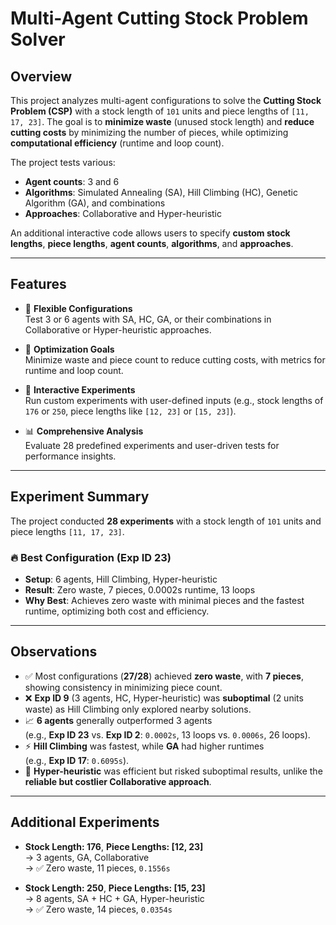 # Multi-Agent Cutting Stock Problem Solver

## Overview

This project analyzes multi-agent configurations to solve the **Cutting Stock Problem (CSP)** with a stock length of `101` units and piece lengths of `[11, 17, 23]`. The goal is to **minimize waste** (unused stock length) and **reduce cutting costs** by minimizing the number of pieces, while optimizing **computational efficiency** (runtime and loop count). 

The project tests various:
- **Agent counts**: 3 and 6
- **Algorithms**: Simulated Annealing (SA), Hill Climbing (HC), Genetic Algorithm (GA), and combinations
- **Approaches**: Collaborative and Hyper-heuristic

An additional interactive code allows users to specify **custom stock lengths**, **piece lengths**, **agent counts**, **algorithms**, and **approaches**.

---

## Features

- 🔁 **Flexible Configurations**  
  Test 3 or 6 agents with SA, HC, GA, or their combinations in Collaborative or Hyper-heuristic approaches.

- 🎯 **Optimization Goals**  
  Minimize waste and piece count to reduce cutting costs, with metrics for runtime and loop count.

- 🧪 **Interactive Experiments**  
  Run custom experiments with user-defined inputs (e.g., stock lengths of `176` or `250`, piece lengths like `[12, 23]` or `[15, 23]`).

- 📊 **Comprehensive Analysis**  
  Evaluate 28 predefined experiments and user-driven tests for performance insights.

---

## Experiment Summary

The project conducted **28 experiments** with a stock length of `101` units and piece lengths `[11, 17, 23]`. 

### 🔥 Best Configuration (Exp ID 23)

- **Setup**: 6 agents, Hill Climbing, Hyper-heuristic  
- **Result**: Zero waste, 7 pieces, 0.0002s runtime, 13 loops  
- **Why Best**: Achieves zero waste with minimal pieces and the fastest runtime, optimizing both cost and efficiency.

---

## Observations

- ✅ Most configurations (**27/28**) achieved **zero waste**, with **7 pieces**, showing consistency in minimizing piece count.
- ❌ **Exp ID 9** (3 agents, HC, Hyper-heuristic) was **suboptimal** (2 units waste) as Hill Climbing only explored nearby solutions.
- 📈 **6 agents** generally outperformed 3 agents  
  (e.g., **Exp ID 23** vs. **Exp ID 2**: `0.0002s`, 13 loops vs. `0.0006s`, 26 loops).
- ⚡ **Hill Climbing** was fastest, while **GA** had higher runtimes  
  (e.g., **Exp ID 17**: `0.6095s`).
- 🔄 **Hyper-heuristic** was efficient but risked suboptimal results, unlike the **reliable but costlier Collaborative approach**.

---

## Additional Experiments

- **Stock Length: 176**, **Piece Lengths: [12, 23]**  
  → 3 agents, GA, Collaborative  
  → ✅ Zero waste, 11 pieces, `0.1556s`

- **Stock Length: 250**, **Piece Lengths: [15, 23]**  
  → 8 agents, SA + HC + GA, Hyper-heuristic  
  → ✅ Zero waste, 14 pieces, `0.0354s`

